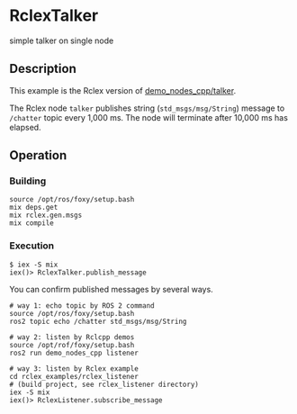 # RclexTalker

simple talker on single node

## Description

This example is the Rclex version of [demo_nodes_cpp/talker](https://github.com/ros2/demos/blob/rolling/demo_nodes_cpp/src/topics/talker.cpp).

The Rclex node `talker` publishes string (`std_msgs/msg/String`) message to `/chatter` topic every 1,000 ms.
The node will terminate after 10,000 ms has elapsed.

## Operation

### Building

```
source /opt/ros/foxy/setup.bash
mix deps.get
mix rclex.gen.msgs
mix compile
```

### Execution

```
$ iex -S mix
iex()> RclexTalker.publish_message
```

You can confirm published messages by several ways.

```
# way 1: echo topic by ROS 2 command
source /opt/ros/foxy/setup.bash
ros2 topic echo /chatter std_msgs/msg/String

# way 2: listen by Rclcpp demos
source /opt/rof/foxy/setup.bash
ros2 run demo_nodes_cpp listener

# way 3: listen by Rclex example
cd rclex_examples/rclex_listener
# (build project, see rclex_listener directory)
iex -S mix
iex()> RclexListener.subscribe_message
```
